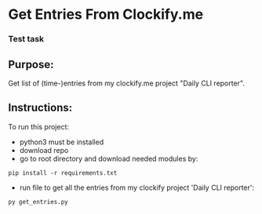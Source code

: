 # Get Entries From Clockify.me
### Test task

## Purpose:
Get list of (time-)entries from my clockify.me project "Daily CLI reporter".

## Instructions:
To run this project:
 - python3 must be installed
 - download repo
 - go to root directory and download needed modules by:
 ```
pip install -r requirements.txt
```
 - run file to get all the entries from my clockify project 'Daily CLI reporter':
```
py get_entries.py
```
